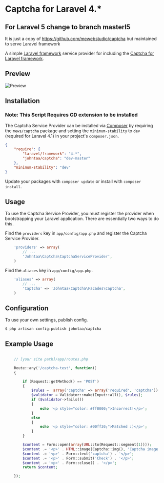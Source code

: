 # Captcha for Laravel 4.*  
## For Laravel 5 change to branch masterl5
It is just a copy of https://github.com/mewebstudio/captcha but maintained to serve Laravel framework

A simple [Laravel framework](http://laravel.com/) service provider for including the [Captcha for Laravel framework](https://github.com/johntaa/captcha).

## Preview
![Preview](http://i.imgur.com/kfXYhlk.jpg?1)



## Installation

### Note: This Script Requires GD extension to be installed 

The Captcha Service Provider can be installed via [Composer](http://getcomposer.org) by requiring the
`mews/captcha` package and setting the `minimum-stability` to `dev` (required for Laravel 4.1) in your
project's `composer.json`.

```json
{
    "require": {
        "laravel/framework": "4.*",
        "johntaa/captcha": "dev-master" 
    },
    "minimum-stability": "dev"
}
```

Update your packages with ```composer update``` or install with ```composer install```.

## Usage

To use the Captcha Service Provider, you must register the provider when bootstrapping your Laravel application. There are
essentially two ways to do this.

Find the `providers` key in `app/config/app.php` and register the Captcha Service Provider.

```php
    'providers' => array(
        // ...
        'Johntaa\Captcha\CaptchaServiceProvider',
    )
```

Find the `aliases` key in `app/config/app.php`.

```php
    'aliases' => array(
        // ...
        'Captcha' => 'Johntaa\Captcha\Facades\Captcha',
    )
```

## Configuration

To use your own settings, publish config.

```$ php artisan config:publish johntaa/captcha```

## Example Usage

```php

    // [your site path]/app/routes.php

    Route::any('/captcha-test', function()
    {

        if (Request::getMethod() == 'POST')
        {
            $rules =  array('captcha' => array('required', 'captcha'));
            $validator = Validator::make(Input::all(), $rules);
            if ($validator->fails())
            {
                echo '<p style="color: #ff0000;">Incorrect!</p>';
            }
            else
            {
                echo '<p style="color: #00ff30;">Matched :)</p>';
            }
        }

        $content = Form::open(array(URL::to(Request::segment(1))));
        $content .= '<p>' . HTML::image(Captcha::img(), 'Captcha image') . '</p>';
        $content .= '<p>' . Form::text('captcha') . '</p>';
        $content .= '<p>' . Form::submit('Check') . '</p>';
        $content .= '<p>' . Form::close() . '</p>';
        return $content;

    });
```
 
